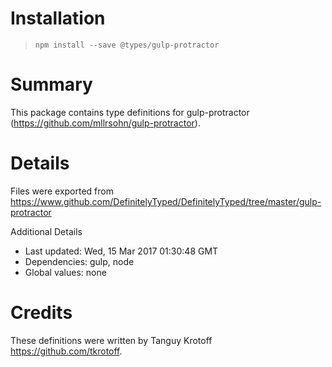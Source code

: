 # Installation
> `npm install --save @types/gulp-protractor`

# Summary
This package contains type definitions for gulp-protractor (https://github.com/mllrsohn/gulp-protractor).

# Details
Files were exported from https://www.github.com/DefinitelyTyped/DefinitelyTyped/tree/master/gulp-protractor

Additional Details
 * Last updated: Wed, 15 Mar 2017 01:30:48 GMT
 * Dependencies: gulp, node
 * Global values: none

# Credits
These definitions were written by Tanguy Krotoff <https://github.com/tkrotoff>.
